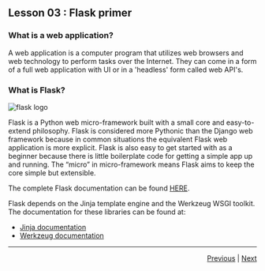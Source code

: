 ## Lesson 03 : Flask primer

### What is a web application?

A web application is a computer program that utilizes web browsers and web technology to perform tasks over the Internet. They can come in a form of a full web application with UI or in a 'headless' form called web API's.

### What is Flask?


![flask logo](https://flask.palletsprojects.com/en/2.1.x/_images/flask-logo.png)


Flask is a Python web micro-framework built with a small core and easy-to-extend philosophy. Flask is considered more Pythonic than the Django web framework because in common situations the equivalent Flask web application is more explicit. Flask is also easy to get started with as a beginner because there is little boilerplate code for getting a simple app up and running. The “micro” in micro-framework means Flask aims to keep the core simple but extensible.

The complete Flask documentation can be found [HERE](https://flask.palletsprojects.com/en/2.1.x/).

Flask depends on the Jinja template engine and the Werkzeug WSGI toolkit. The documentation for these libraries can be found at:
- [Jinja documentation](https://jinja.palletsprojects.com/)
- [Werkzeug documentation](https://werkzeug.palletsprojects.com/)




<hr/>
<div style="text-align: right"> 
<a href='/learning-basic-python-and-flask/lesson_02_basic_python'>Previous</a> | <a href = '/learning-basic-python-and-flask/lesson_04_web_app1'>Next</a>
</div>